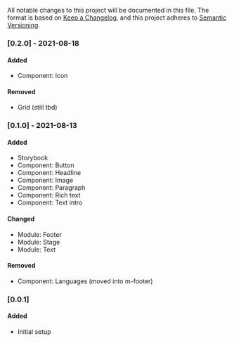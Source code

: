 All notable changes to this project will be documented in this file. The format is based on [Keep a Changelog](https://keepachangelog.com/en/1.0.0/), and this project adheres to [Semantic Versioning](https://semver.org/spec/v2.0.0.html).

### [0.2.0] - 2021-08-18

#### Added

- Component: Icon

#### Removed

- Grid (still tbd)

### [0.1.0] - 2021-08-13

#### Added

- Storybook
- Component: Button
- Component: Headline
- Component: Image
- Component: Paragraph
- Component: Rich text
- Component: Text intro

#### Changed

- Module: Footer
- Module: Stage
- Module: Text

#### Removed

- Component: Languages (moved into m-footer)

### [0.0.1]

#### Added

- Initial setup

